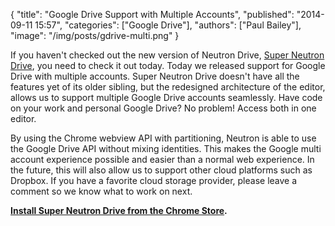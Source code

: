 {
  "title": "Google Drive Support with Multiple Accounts",
  "published": "2014-09-11 15:57",
  "categories": ["Google Drive"],
  "authors": ["Paul Bailey"],
  "image": "/img/posts/gdrive-multi.png"
}

If you haven't checked out the new version of Neutron Drive, [Super Neutron Drive](https://chrome.google.com/webstore/detail/super-neutron-drive/hjmodhnpiombojkgckmmhjhihfhphajp), you need to check it out today.  Today we released support for Google Drive with multiple accounts. Super Neutron Drive doesn't have all the features yet of its older sibling, but the redesigned architecture of the editor, allows us to support multiple Google Drive accounts seamlessly. Have code on your work and personal Google Drive? No problem! Access both in one editor.

By using the Chrome webview API with partitioning, Neutron is able to use the Google Drive API without mixing identities. This makes the Google multi account experience possible and easier than a normal web experience. In the future, this will also allow us to support other cloud platforms such as Dropbox. If you have a favorite cloud storage provider, please leave a comment so we know what to work on next.

**[Install Super Neutron Drive from the Chrome Store](https://chrome.google.com/webstore/detail/super-neutron-drive/hjmodhnpiombojkgckmmhjhihfhphajp).**
